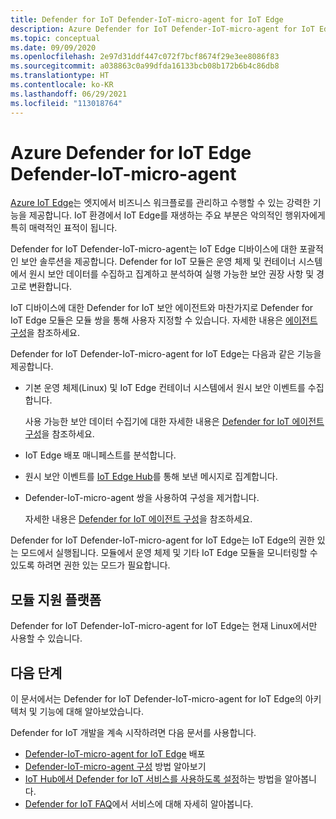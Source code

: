 ```yaml
---
title: Defender for IoT Defender-IoT-micro-agent for IoT Edge
description: Azure Defender for IoT Defender-IoT-micro-agent for IoT Edge의 아키텍처 및 기능을 이해합니다.
ms.topic: conceptual
ms.date: 09/09/2020
ms.openlocfilehash: 2e97d31ddf447c072f7bcf8674f29e3ee8086f83
ms.sourcegitcommit: a038863c0a99dfda16133bcb08b172b6b4c86db8
ms.translationtype: HT
ms.contentlocale: ko-KR
ms.lasthandoff: 06/29/2021
ms.locfileid: "113018764"
---
```

# <a name="azure-defender-for-iot-edge-defender-iot-micro-agent"></a>Azure Defender for IoT Edge Defender-IoT-micro-agent

[Azure IoT Edge](../../iot-edge/index.yml)는 엣지에서 비즈니스 워크플로를 관리하고 수행할 수 있는 강력한 기능을 제공합니다.
IoT 환경에서 IoT Edge를 재생하는 주요 부분은 악의적인 행위자에게 특히 매력적인 표적이 됩니다.

Defender for IoT Defender-IoT-micro-agent는 IoT Edge 디바이스에 대한 포괄적인 보안 솔루션을 제공합니다.
Defender for IoT 모듈은 운영 체제 및 컨테이너 시스템에서 원시 보안 데이터를 수집하고 집계하고 분석하여 실행 가능한 보안 권장 사항 및 경고로 변환합니다.

IoT 디바이스에 대한 Defender for IoT 보안 에이전트와 마찬가지로 Defender for IoT Edge 모듈은 모듈 쌍을 통해 사용자 지정할 수 있습니다.
자세한 내용은 [에이전트 구성](how-to-agent-configuration.md)을 참조하세요.

Defender for IoT Defender-IoT-micro-agent for IoT Edge는 다음과 같은 기능을 제공합니다.

- 기본 운영 체제(Linux) 및 IoT Edge 컨테이너 시스템에서 원시 보안 이벤트를 수집합니다.

  사용 가능한 보안 데이터 수집기에 대한 자세한 내용은 [Defender for IoT 에이전트 구성](how-to-agent-configuration.md)을 참조하세요.

- IoT Edge 배포 매니페스트를 분석합니다.

- 원시 보안 이벤트를 [IoT Edge Hub](../../iot-edge/iot-edge-runtime.md#iot-edge-hub)를 통해 보낸 메시지로 집계합니다.

- Defender-IoT-micro-agent 쌍을 사용하여 구성을 제거합니다.

  자세한 내용은 [Defender for IoT 에이전트 구성](how-to-agent-configuration.md)을 참조하세요.

Defender for IoT Defender-IoT-micro-agent for IoT Edge는 IoT Edge의 권한 있는 모드에서 실행됩니다.
모듈에서 운영 체제 및 기타 IoT Edge 모듈을 모니터링할 수 있도록 하려면 권한 있는 모드가 필요합니다.

## <a name="module-supported-platforms"></a>모듈 지원 플랫폼

Defender for IoT Defender-IoT-micro-agent for IoT Edge는 현재 Linux에서만 사용할 수 있습니다.

## <a name="next-steps"></a>다음 단계

이 문서에서는 Defender for IoT Defender-IoT-micro-agent for IoT Edge의 아키텍처 및 기능에 대해 알아보았습니다.

Defender for IoT 개발을 계속 시작하려면 다음 문서를 사용합니다.

- [Defender-IoT-micro-agent for IoT Edge](how-to-deploy-edge.md) 배포
- [Defender-IoT-micro-agent 구성](how-to-agent-configuration.md) 방법 알아보기
- [IoT Hub에서 Defender for IoT 서비스를 사용하도록 설정](quickstart-onboard-iot-hub.md)하는 방법을 알아봅니다.
- [Defender for IoT FAQ](resources-agent-frequently-asked-questions.md)에서 서비스에 대해 자세히 알아봅니다.
